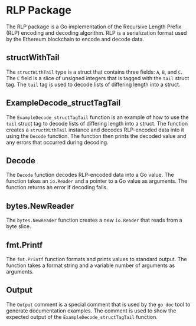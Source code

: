 # RLP Package

The RLP package is a Go implementation of the Recursive Length Prefix (RLP) encoding and decoding algorithm. RLP is a serialization format used by the Ethereum blockchain to encode and decode data.

## structWithTail

The `structWithTail` type is a struct that contains three fields: `A`, `B`, and `C`. The `C` field is a slice of unsigned integers that is tagged with the `tail` struct tag. The `tail` tag is used to decode lists of differing length into a struct.

## ExampleDecode_structTagTail

The `ExampleDecode_structTagTail` function is an example of how to use the `tail` struct tag to decode lists of differing length into a struct. The function creates a `structWithTail` instance and decodes RLP-encoded data into it using the `Decode` function. The function then prints the decoded value and any errors that occurred during decoding.

## Decode

The `Decode` function decodes RLP-encoded data into a Go value. The function takes an `io.Reader` and a pointer to a Go value as arguments. The function returns an error if decoding fails.

## bytes.NewReader

The `bytes.NewReader` function creates a new `io.Reader` that reads from a byte slice.

## fmt.Printf

The `fmt.Printf` function formats and prints values to standard output. The function takes a format string and a variable number of arguments as arguments.

## Output

The `Output` comment is a special comment that is used by the `go doc` tool to generate documentation examples. The comment is used to show the expected output of the `ExampleDecode_structTagTail` function.